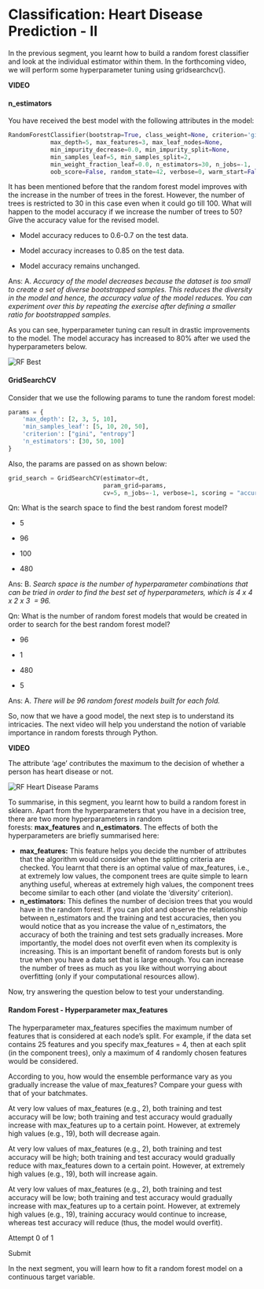 # Classification: Heart Disease Prediction - II

In the previous segment, you learnt how to build a random forest classifier and look at the individual estimator within them. In the forthcoming video, we will perform some hyperparameter tuning using gridsearchcv().

**VIDEO**

#### n_estimators

You have received the best model with the following attributes in the model:

```python
RandomForestClassifier(bootstrap=True, class_weight=None, criterion='gini',
            max_depth=5, max_features=3, max_leaf_nodes=None,
            min_impurity_decrease=0.0, min_impurity_split=None,
            min_samples_leaf=5, min_samples_split=2,
            min_weight_fraction_leaf=0.0, n_estimators=30, n_jobs=-1,
            oob_score=False, random_state=42, verbose=0, warm_start=False)
```

It has been mentioned before that the random forest model improves with the increase in the number of trees in the forest. However, the number of trees is restricted to 30 in this case even when it could go till 100. What will happen to the model accuracy if we increase the number of trees to 50? Give the accuracy value for the revised model.

- Model accuracy reduces to 0.6-0.7 on the test data.

- Model accuracy increases to 0.85 on the test data.

- Model accuracy remains unchanged.

Ans: A. *Accuracy of the model decreases because the dataset is too small to create a set of diverse bootstrapped samples. This reduces the diversity in the model and hence, the accuracy value of the model reduces. You can experiment over this by repeating the exercise after defining a smaller ratio for bootstrapped samples.*

As you can see, hyperparameter tuning can result in drastic improvements to the model. The model accuracy has increased to 80% after we used the hyperparameters below.

![RF Best](https://i.ibb.co/DbZZQ4p/RF-Best.jpg)

#### GridSearchCV

Consider that we use the following params to tune the random forest model:

```python
params = {  
    'max_depth': [2, 3, 5, 10],  
    'min_samples_leaf': [5, 10, 20, 50],  
    'criterion': ["gini", "entropy"]  
    'n_estimators': [30, 50, 100]  
}
```

Also, the params are passed on as shown below:

```python
grid_search = GridSearchCV(estimator=dt,   
                           param_grid=params,   
                           cv=5, n_jobs=-1, verbose=1, scoring = "accuracy")
```

Qn: What is the search space to find the best random forest model?

- 5

- 96

- 100

- 480

Ans: B. *Search space is the number of hyperparameter combinations that can be tried in order to find the best set of hyperparameters, which is 4 x 4 x 2 x 3  = 96.*

Qn: What is the number of random forest models that would be created in order to search for the best random forest model?

- 96

- 1

- 480

- 5

Ans: A. *There will be 96 random forest models built for each fold.*

So, now that we have a good model, the next step is to understand its intricacies. The next video will help you understand the notion of variable importance in random forests through Python.

**VIDEO**

The attribute ‘age’ contributes the maximum to the decision of whether a person has heart disease or not.

![RF Heart Disease Params](https://i.ibb.co/wcbgXRY/RF-Heart-Disease-Params.jpg)

To summarise, in this segment, you learnt how to build a random forest in sklearn. Apart from the hyperparameters that you have in a decision tree, there are two more hyperparameters in random forests: **max_features** and **n_estimators**. The effects of both the hyperparameters are briefly summarised here:

-   **max_features:** This feature helps you decide the number of attributes that the algorithm would consider when the splitting criteria are checked. You learnt that there is an optimal value of max_features, i.e., at extremely low values, the component trees are quite simple to learn anything useful, whereas at extremely high values, the component trees become similar to each other (and violate the ‘diversity’ criterion).
-   **n_estimators:** This defines the number of decision trees that you would have in the random forest. If you can plot and observe the relationship between n_estimators and the training and test accuracies, then you would notice that as you increase the value of n_estimators, the accuracy of both the training and test sets gradually increases. More importantly, the model does not overfit even when its complexity is increasing. This is an important benefit of random forests but is only true when you have a data set that is large enough. You can increase the number of trees as much as you like without worrying about overfitting (only if your computational resources allow). 

Now, try answering the question below to test your understanding.

#### Random Forest - Hyperparameter max_features

The hyperparameter max_features specifies the maximum number of features that is considered at each node’s split. For example, if the data set contains 25 features and you specify max_features = 4, then at each split (in the component trees), only a maximum of 4 randomly chosen features would be considered. 

According to you, how would the ensemble performance vary as you gradually increase the value of max_features? Compare your guess with that of your batchmates.

At very low values of max_features (e.g., 2), both training and test accuracy will be low; both training and test accuracy would gradually increase with max_features up to a certain point. However, at extremely high values (e.g., 19), both will decrease again.

At very low values of max_features (e.g., 2), both training and test accuracy will be high; both training and test accuracy would gradually reduce with max_features down to a certain point. However, at extremely high values (e.g., 19), both will increase again.

At very low values of max_features (e.g., 2), both training and test accuracy will be low; both training and test accuracy would gradually increase with max_features up to a certain point. However, at extremely high values (e.g., 19), training accuracy would continue to increase, whereas test accuracy will reduce (thus, the model would overfit).

Attempt 0 of 1

Submit

In the next segment, you will learn how to fit a random forest model on a continuous target variable.